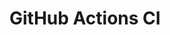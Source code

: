 # GitHub Actions CI



























































































































































































































































































































































































































































































































































































































































































































































































































































































































































































































































































































































































































































































































































































































































































































































































































































































































































































































































































































